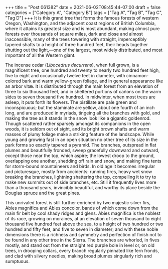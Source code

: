 +++
title = "Post 061382"
date = 2021-06-02T08:45:44-07:00
draft = false
categories = ["Category A", "Category B"]
tags = ["Tag A", "Tag B", "Tag C", "Tag D"]
+++
It is this grand tree that forms the famous forests of western Oregon, Washington, and the adjacent coast regions of British Columbia, where it attains its greatest size and is most abundant, making almost pure forests over thousands of square miles, dark and close and almost inaccessible, many of the trees towering with straight, imperceptibly tapered shafts to a height of three hundred feet, their heads together shutting out the light,—one of the largest, most widely distributed, and most important of all the Western giant.

The incense cedar (_Libocedrus decurrens_), when full grown, is a magnificent tree, one hundred and twenty to nearly two hundred feet high, five to eight and occasionally twelve feet in diameter, with cinnamon-colored bark and warm yellow-green foliage, and in general appearance like an arbor vitæ. It is distributed through the main forest from an elevation of three to six thousand feet, and in sheltered portions of cañons on the warm sides to seven thousand five hundred. In midwinter, when most trees are asleep, it puts forth its flowers. The pistillate are pale green and inconspicuous; but the staminate are yellow, about one fourth of an inch long, and are produced in myriads, tingeing all the branches with gold, and making the tree as it stands in the snow look like a gigantic goldenrod. Though scattered rather sparsely amongst its companions in the open woods, it is seldom out of sight, and its bright brown shafts and warm masses of plumy foliage make a striking feature of the landscape. While young and growing fast in an open situation no other tree of its size in the park forms so exactly tapered a pyramid. The branches, outspread in flat plumes and beautifully fronded, sweep gracefully downward and outward, except those near the top, which aspire; the lowest droop to the ground, overlapping one another, shedding off rain and snow, and making fine tents for storm-bound mountaineers and birds. In old age it becomes irregular and picturesque, mostly from accidents: running fires, heavy wet snow breaking the branches, lightning shattering the top, compelling it to try to make new summits out of side branches, etc. Still it frequently lives more than a thousand years, invincibly beautiful, and worthy its place beside the Douglas spruce and the great pines.

This unrivaled forest is still further enriched by two majestic silver firs, Abies magnifica and Abies concolor, bands of which come down from the main fir belt by cool shady ridges and glens. Abies magnifica is the noblest of its race, growing on moraines, at an elevation of seven thousand to eight thousand five hundred feet above the sea, to a height of two hundred or two hundred and fifty feet, and five to seven in diameter; and with these noble dimensions there is a richness and symmetry and perfection of finish not to be found in any other tree in the Sierra. The branches are whorled, in fives mostly, and stand out from the straight red purple bole in level or, on old trees, in drooping collars, every branch regularly pinnated like fern fronds, and clad with silvery needles, making broad plumes singularly rich and sumptuous.
